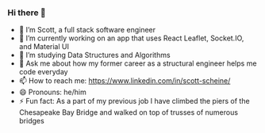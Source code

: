 ### Hi there 👋

- 👨  I’m Scott, a full stack software engineer
- 🔭  I’m currently working on an app that uses React Leaflet, Socket.IO, and Material UI
- 🌱  I’m studying Data Structures and Algorithms
- 💬  Ask me about how my former career as a structural engineer helps me code everyday
- 📫  How to reach me: https://www.linkedin.com/in/scott-scheine/
- 😄  Pronouns: he/him
- ⚡ Fun fact: As a part of my previous job I have climbed the piers of the Chesapeake Bay Bridge and walked on top of trusses of numerous bridges
